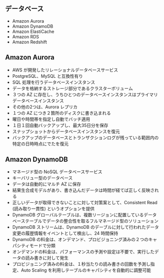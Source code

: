 ## データベース

* Amazon Aurora
* Amazon DynamoDB
* Amazon ElastiCache
* Amazon RDS
* Amazon Redshift

## Amazon Aurora
* AWS が開発したリレーショナルデータベースサービス
* PostgreSQL、MySQL と互換性有り
* SQL 処理を行うデータベースインスタンス
* データを格納するストレージ部分であるクラスターボリューム
* ３つの AZ に存在し、うちひとつのデータベースインスタンスはプライマリデータベースインスタンス
* その他の2つは、Aurora レプリカ
* １つの AZ につき２箇所のディスクに書き込まれる
* 曜日や時間帯を指定し自動でバッチ適用
* １日１回自動バックアップし、最大35日分を保存
* スナップショットからデータベースインスタンスを復元
* バックアップのデータベースとトランザクションログが残っている範囲内の特定の日時時点にでたを復元

## Amazon DynamoDB
* マネージド型の NoSQL データベースサービス
* キーバリュー型のデータベース
* データは自動的にマルチ AZ に保存
* 結果生合成モデルがあり、書き込んだデータは時間が経てば正しく反映される
* 正しいデータが取得できないことに対して対策案として、Consistent Read (読み取り一貫性) というオプションを提供
* DynamoDB グローバルテーブルは、複数リージョンに配置しているデータベーステーブルでデータの整合性を取るフルマネージド型のソリューション
* DynamoDB ストリームは、DynamoDB のデーブルに対して行われたデータ変更の履歴情報をイベントとして検出し、24 時間保持
* DynamoDB の料金は、オンデマンド、プロビジョニング済みの２つのキャパシティモードで分類
* オンデマンドの料金は、パフォーマンスの予測や設定は不要で、実行したデータの読み書きに対して発生
* プロビジョニング済みの料金は、１秒当たりの読み書きの回数を予測し指定、Auto Scaling を利用しテーブルのキャパシティを自動的に調整可能
